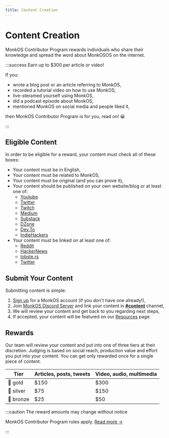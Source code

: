 ```yaml
---
title: Content Creation
---
```


# Content Creation

MonkOS Contributor Program rewards individuals who share their knowledge and spread the word about MonkOSOS on the internet.

:::success Earn up to $300 per article or video!

If you:
- wrote a blog post or an article referring to MonkOS,
- recorded a tutorial video on how to use MonkOS,
- live-steramed yourself using MonkOS, 
- did a podcast episode about MonkOS,
- mentioned MonkOS on social media and people liked it,
  
then MonkOS Contributor Program is for you, read on! 😀

:::



## Eligible Content

In order to be eligible for a reward, your content must check all of these boxes:

- Your content must be in English,
- Your content must be related to MonkOS,
- Your content must be original (and you can prove it),
- Your content should be published on your own website/blog or at least one of:
  - [Youtube](https://www.youtube.com/)
  - [Twitter](https://twitter.com/)
  - [Twitch](https://www.twitch.tv/)
  - [Medium](https://medium.com/)
  - [Substack](https://substack.com/)
  - [DZone](https://dzone.com/)
  - [Dev.To](https://dev.to/)
  - [IndieHackers](https://www.indiehackers.com/)
- Your content must be linked on at least one of:
  - [Reddit](https://www.reddit.com/)
  - [HackerNews](https://news.ycombinator.com/)
  - [lobste.rs](https://lobste.rs/)
  - [Twitter](https://twitter.com/)

## Submit Your Content

Submitting content is simple:

1. [Sign up](../get-started/acc-and-auth) for a MonkOS account (if you don't have one already!),
2. Join [MonkOS Discord Server](https://discord.gg/monk-io) and link your content in **[#content](https://discord.com/channels/760852235000348703/950793772382420992)** channel,
3. We will review your content and get back to you regarding next steps,
4. If accepted, your content will be featured on our [Resources](https://monk.io/resources) page.

## Rewards

Our team will review your content and put into one of three tiers at their discretion. Judging is based on social reach, production value and effort you put into your content. You can get only rewarded once for a single piece of content.

| Tier     | Articles, posts, tweets | Video, audio, multimedia |
| -------- | ----------------------- | ------------------------ |
| 🥇 gold   | $150                    | $300                     |
| 🥈 silver | $75                     | $150                     |
| 🥉 bronze | $25                     | $50                      |

:::caution The reward amounts may change without notice

MonkOS Contributor Program rules apply. [Read more &#8594;](.)

:::


